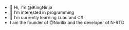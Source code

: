 - 👋 Hi, I’m @iKingNinja
- 👀 I’m interested in programming
- 🌱 I’m currently learning Luau and C#
- I am the founder of @Norilix and the developer of N-RTD

<!---
iKingNinja/iKingNinja is a ✨ special ✨ repository because its `README.md` (this file) appears on your GitHub profile.
You can click the Preview link to take a look at your changes.
--->
